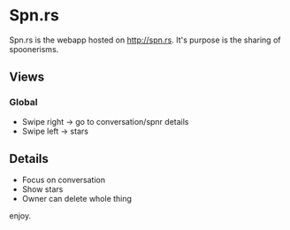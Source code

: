 # Spn.rs

Spn.rs is the webapp hosted on http://spn.rs. It's purpose is the sharing of spoonerisms.

## Views

### Global

* Swipe right -> go to conversation/spnr details
* Swipe left  -> stars

## Details

* Focus on conversation
* Show stars
* Owner can delete whole thing

enjoy.
